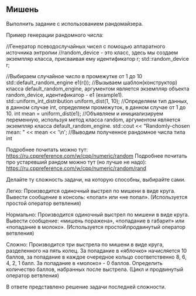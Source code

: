 <h2>Мишень</h2>
Выполнить задание с использованием рандомайзера.

Пример генерации рандомного числа:

//Генератор псеводослучайных чисел с помощью аппаратного источника энтропии
//random_device - это класс, здесь мы создаем экземпляр класса, присваивая ему идентификатор r;
std::random_device r;
 
//Выбираем случайное число в промежутке от 1 до 10
std::default_random_engine e1(r()); //Вызываем шаблон(конструктор) класса default_random_engine, аргументом является экземпляр объекта random_device, идентификатор - e1 (example1).
std::uniform_int_distribution<int> uniform_dist(1, 10); //Определяем тип данных, в данном случае int, определяем промежуток, в данном случае от 1 до 10.
int mean = uniform_dist(e1); //Объявляем и инициализируем переменную, используя метод класса random, аргументом является экземпляр класса default_random_engine.
std::cout << "Randomly-chosen mean: " << mean << '\n'; //Выводим полученное рандомное числа типа int
	
	
	
Подробнее почитать можно тут: https://ru.cppreference.com/w/cpp/numeric/random
Подробнее почитать про устаревший рандом можно тут (но лучше не надо): https://ru.cppreference.com/w/cpp/numeric/random/rand

Делайте ту сложность задачи, на которую способны, выбирайте сами.

Легко:
Производится одиночный выстрел по мишени в виде круга. Вывести сообщение в консоль: «попал» или «не попал».
(Используется простой оператор ветвления)

Нормально:
Производится одиночный выстрел по мишени в виде круга. Вывести сообщение: «мишень поражена», «попадание в габарит» или «попадание в молоко».
(Используется простой\продвинутый оператор ветвления)

Сложно:
Производится три выстрела по мишени в виде круга, разделенного на пять колец. За попадание в «яблочко» начисляется 10 баллов, за попадание в каждое очередное кольцо соответственно 8, 6, 4, 2, 1 балл. За попадание в «молоко» - 0 баллов. Определить количество баллов, набранных после выстрела.
(Цикл и продвинутый оператор ветвления)


В ответе представлено решение задачи последней сложности.